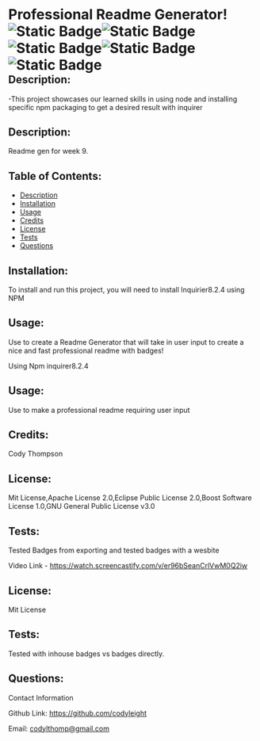 
# Professional Readme Generator!  <span style="float: right;">![Static Badge](https://img.shields.io/badge/Mit%20License-blue)![Static Badge](https://img.shields.io/badge/Apache%20License-red)![Static Badge](https://img.shields.io/badge/Eclipse%20License-green)![Static Badge](https://img.shields.io/badge/BoostSoftware%20License-yellow)![Static Badge](https://img.shields.io/badge/GNU%20License-purple)</span>
    
## Description:

-This project showcases our learned skills in using node and installing specific npm packaging to get a desired result with inquirer
    
## Description:

Readme gen for week 9.


## Table of Contents:

- [Description](#description)
- [Installation](#installation)
- [Usage](#usage)
- [Credits](#credits)
- [License](#license)
- [Tests](#tests)
- [Questions](#questions)

## Installation:


To install and run this project, you will need to install Inquirier8.2.4 using NPM

## Usage:

Use to create a Readme Generator that will take in user input to create a nice and fast professional readme with badges!

Using Npm inquirer8.2.4

## Usage:

Use to make a professional readme requiring user input


## Credits:

Cody Thompson


## License:

Mit License,Apache License 2.0,Eclipse Public License 2.0,Boost Software License 1.0,GNU General Public License v3.0

## Tests:

Tested Badges from exporting and tested badges with a wesbite

Video Link - https://watch.screencastify.com/v/er96bSeanCrlVwM0Q2iw

## License:

Mit License

## Tests:

Tested with inhouse badges vs badges directly.


## Questions:

Contact Information

Github Link: https://github.com/codyleight

Email: codylthomp@gmail.com
 
 
 
 

 
 
 
 

